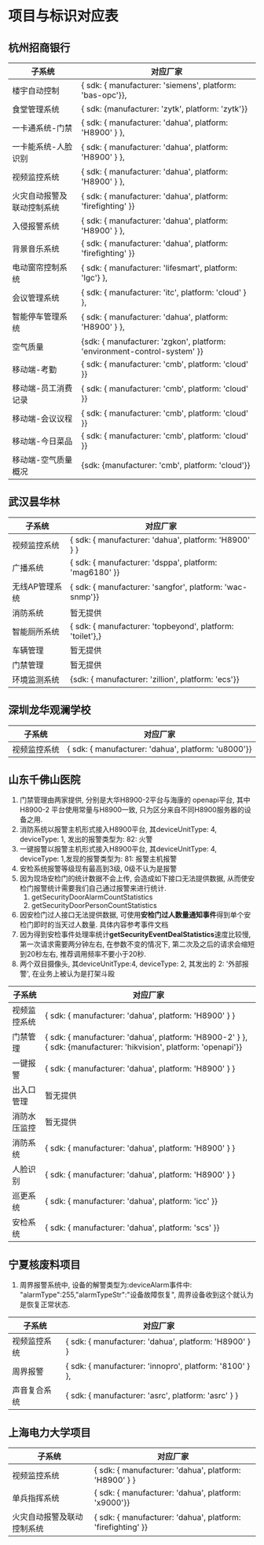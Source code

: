 # 项目与标识对应表

## 杭州招商银行

| 子系统                     | 对应厂家                                                     |
| -------------------------- | ------------------------------------------------------------ |
| 楼宇自动控制               | { sdk: { manufacturer: 'siemens', platform: 'bas-opc'}},     |
| 食堂管理系统               | { sdk: {manufacturer: 'zytk', platform: 'zytk'}}             |
| 一卡通系统-门禁            | { sdk: { manufacturer: 'dahua', platform: 'H8900' } },       |
| 一卡能系统-人脸识别        | { sdk: { manufacturer: 'dahua', platform: 'H8900' } },       |
| 视频监控系统               | { sdk: { manufacturer: 'dahua', platform: 'H8900' } },       |
| 火灾自动报警及联动控制系统 | { sdk: { manufacturer: 'dahua', platform: 'firefighting' }}  |
| 入侵报警系统               | { sdk: { manufacturer: 'dahua', platform: 'H8900' } },       |
| 背景音乐系统               | { sdk: { manufacturer: 'dahua', platform: 'firefighting' }}  |
| 电动窗帘控制系统           | { sdk: { manufacturer: 'lifesmart', platform: 'lgc'} },      |
| 会议管理系统               | { sdk: { manufacturer: 'itc', platform: 'cloud' } },         |
| 智能停车管理系统           | { sdk: { manufacturer: 'dahua', platform: 'H8900' } },       |
| 空气质量                   | {sdk: { manufacturer: 'zgkon', platform: 'environment-control-system' }} |
| 移动端-考勤                | { sdk: { manufacturer: 'cmb', platform: 'cloud' }}           |
| 移动端-员工消费记录        | { sdk: { manufacturer: 'cmb', platform: 'cloud' }}           |
| 移动端-会议议程            | { sdk: { manufacturer: 'cmb', platform: 'cloud' }}           |
| 移动端-今日菜品            | { sdk: { manufacturer: 'cmb', platform: 'cloud' }}           |
| 移动端-空气质量概况        | {sdk: {manufacturer: 'cmb', platform: 'cloud'}}              |

## 武汉昙华林

| 子系统         | 对应厂家                                                  |
| -------------- | --------------------------------------------------------- |
| 视频监控系统   | { sdk: { manufacturer: 'dahua', platform: 'H8900' } }     |
| 广播系统       | { sdk: { manufacturer: 'dsppa', platform: 'mag6180' }}    |
| 无线AP管理系统 | { sdk: { manufacturer: 'sangfor', platform: 'wac-snmp'}}  |
| 消防系统       | 暂无提供                                                  |
| 智能厕所系统   | { sdk: { manufacturer: 'topbeyond', platform: 'toilet'},} |
| 车辆管理       | 暂无提供                                                  |
| 门禁管理       | 暂无提供                                                  |
| 环境监测系统   | {sdk: { manufacturer: 'zillion', platform: 'ecs'}}        |

## 深圳龙华观澜学校

| 子系统       | 对应厂家                                            |
| ------------ | --------------------------------------------------- |
| 视频监控系统 | { sdk: { manufacturer: 'dahua', platform: 'u8000'}} |

## 山东千佛山医院

1. 门禁管理由两家提供, 分别是大华H8900-2平台与海康的 openapi平台, 其中 H8900-2 平台使用常量与H8900一致, 只为区分来自不同H8900服务器的设备之用.
2. 消防系统以报警主机形式接入H8900平台, 其deviceUnitType: 4, deviceType: 1, 发出的报警类型为: 82: 火警
3. 一键报警以报警主机形式接入H8900平台, 其deviceUnitType: 4, deviceType: 1,发现的报警类型为: 81: 报警主机报警
4. 安检系统报警等级现有最高到3级, 0级不认为是报警
5. 因为现场安检门的统计数据不会上传, 会造成如下接口无法提供数据, 从而使安检门报警统计需要我们自己通过报警来进行统计.
   1. getSecurityDoorAlarmCountStatistics
   2. getSecurityDoorPersonCountStatistics
6. 因安检门过人接口无法提供数据, 可使用**安检门过人数量通知事件**得到单个安检门即时的当天过人数量. 具体内容参考事件文档
7. 因为得到安检事件处理率统计**getSecurityEventDealStatistics**速度比较慢, 第一次请求需要两分钟左右, 在参数不变的情况下, 第二次及之后的请求会缩短到20秒左右, 推荐调用频率不要小于20秒.
7. 两个双目摄像头, 其deviceUnitType:4, deviceType: 2, 其发出的 2: '外部报警', 在业务上被认为是打架斗殴

| 子系统       | 对应厂家                                                     |
| ------------ | ------------------------------------------------------------ |
| 视频监控系统 | { sdk: { manufacturer: 'dahua', platform: 'H8900' } }        |
| 门禁管理     | { sdk: { manufacturer: 'dahua', platform: 'H8900-2' } }, { sdk: {manufacturer: 'hikvision', platform: 'openapi'}} |
| 一键报警     | { sdk: { manufacturer: 'dahua', platform: 'H8900' } }        |
| 出入口管理   | 暂无提供                                                     |
| 消防水压监控 | 暂无提供                                                     |
| 消防系统     | { sdk: { manufacturer: 'dahua', platform: 'H8900' } }        |
| 人脸识别     | { sdk: { manufacturer: 'dahua', platform: 'H8900' } }        |
| 巡更系统     | { sdk: { manufacturer: 'dahua', platform: 'icc' }}           |
| 安检系统     | { sdk: { manufacturer: 'dahua', platform: 'scs' }}           |

## 宁夏核废料项目

1. 周界报警系统中, 设备的解警类型为:deviceAlarm事件中:  "alarmType":255,"alarmTypeStr":"设备故障恢复", 周界设备收到这个就认为是恢复正常状态.

| 子系统       | 对应厂家                                                |
| ------------ | ------------------------------------------------------- |
| 视频监控系统 | { sdk: { manufacturer: 'dahua', platform: 'H8900' } }   |
| 周界报警     | { sdk: { manufacturer: 'innopro', platform: '8100' } }, |
| 声音复合系统 | { sdk: { manufacturer: 'asrc', platform: 'asrc' } }     |

## 上海电力大学项目



| 子系统                     | 对应厂家                                                    |
| -------------------------- | ----------------------------------------------------------- |
| 视频监控系统               | { sdk: { manufacturer: 'dahua', platform: 'H8900' } }       |
| 单兵指挥系统               | { sdk: { manufacturer: 'dahua', platform: 'x9000'}}         |
| 火灾自动报警及联动控制系统 | { sdk: { manufacturer: 'dahua', platform: 'firefighting' }} |

